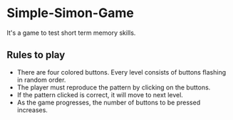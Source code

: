 # Simple-Simon-Game
It's a game to test short term memory skills.

## Rules to play
- There are four colored buttons. Every level consists of buttons flashing in random order.
- The player must reproduce the pattern by clicking on the buttons.
- If the pattern clicked is correct, it will move to next level.
- As the game progresses, the number of buttons to be pressed increases.
